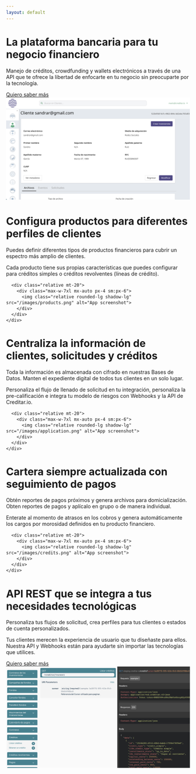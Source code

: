 ```yaml
---
layout: default
---
```


<main>
  <div class="hero-main text-skin-inverted">
    <div class="py-16 mx-auto max-w-7xl px-4 sm:py-24 sm:px-6 lg:py-32">
      <div class="lg:grid lg:grid-cols-12 lg:gap-8">
        <div class="sm:text-center md:max-w-2xl md:mx-auto lg:col-span-6 lg:text-left">
          <h1>
            <span class="mt-1 block text-4xl tracking-tight font-extrabold sm:text-5xl md:text-6xl">
              <span class="block">La plataforma bancaria para tu</span>
              <span class="block text-skin-alternate mt-3">negocio financiero</span>
            </span>
          </h1>
          <p class="mt-3 text-base sm:mt-5 sm:text-xl lg:text-lg xl:text-xl">Manejo de créditos, crowdfunding y wallets electrónicos a través de una API que te ofrece la libertad de enfocarte en tu negocio sin preocuparte por la tecnología.</p>
          <div class="mt-8 sm:max-w-lg sm:mx-auto sm:text-center lg:text-left lg:mx-0">
            <a href="#" class="button button-alternate text-skin-accented font-bold text-lg px-12 py-3 pt-4 uppercase hover:text-skin-alternate-1" data-action="modal#open">Quiero saber más</a>
          </div>
        </div>
        <div class="mt-12 relative sm:max-w-lg sm:mx-auto lg:mt-0 lg:max-w-none lg:mx-0 lg:col-span-6 lg:flex lg:items-center">
          <div class="relative mx-auto w-full rounded-lg shadow-lg">
            <div class="relative block w-full bg-white rounded-lg overflow-hidden">
              <img class="w-full" src="/images/customers.png" alt="Clientes Aoorora">
            </div>
          </div>
        </div>
      </div>
    </div>
  </div>

  <div class="bg-skin-alternate-1">
    <div class="py-16 mx-auto max-w-7xl px-4 sm:py-24 sm:px-6 lg:py-32">
      <div class="text-center">
        <h1 class="text-4xl tracking-tight font-extrabold text-skin-alternate-2 sm:text-5xl md:text-6xl">
          <span class="block">Configura productos para</span>
          <span class="block text-skin-inverted mt-3">diferentes perfiles de clientes</span>
        </h1>
        <p class="mt-3 max-w-md mx-auto text-base text-skin-inverted sm:text-lg md:mt-5 md:text-xl md:max-w-3xl">Puedes definir diferentes tipos de productos financieros para cubrir un espectro más amplio de clientes.</p>
        <p class="mt-3 max-w-md mx-auto text-base text-skin-inverted sm:text-lg md:mt-5 md:text-xl md:max-w-3xl">Cada producto tiene sus propias características que puedes configurar para créditos simples o créditos revolventes (líneas de crédito).</p>
      </div>

      <div class="relative mt-20">
        <div class="max-w-7xl mx-auto px-4 sm:px-6">
          <img class="relative rounded-lg shadow-lg" src="/images/products.png" alt="App screenshot">
        </div>
      </div>
    </div>
  </div>

  <div class="bg-skin-inverted">
    <div class="py-16 mx-auto max-w-7xl px-4 sm:py-24 sm:px-6 lg:py-32">
      <div class="text-center">
        <h1 class="text-4xl tracking-tight font-extrabold text-skin-alternate-2 sm:text-5xl md:text-6xl">
          <span class="block">Centraliza la información de</span>
          <span class="block text-skin-accented mt-3">clientes, solicitudes y créditos</span>
        </h1>
        <p class="mt-3 max-w-md mx-auto text-base text-skin-muted sm:text-lg md:mt-5 md:text-xl md:max-w-3xl">Toda la información es almacenada con cifrado en nuestras Bases de Datos. Manten el expediente digital de todos tus clientes en un solo lugar.</p>
        <p class="mt-3 max-w-md mx-auto text-base text-skin-muted sm:text-lg md:mt-5 md:text-xl md:max-w-3xl">Personaliza el flujo de llenado de solicitud en tu integración, personaliza la pre-calificación e integra tu modelo de riesgos con Webhooks y la API de Creditar.io.</p>
      </div>

      <div class="relative mt-20">
        <div class="max-w-7xl mx-auto px-4 sm:px-6">
          <img class="relative rounded-lg shadow-lg" src="/images/application.png" alt="App screenshot">
        </div>
      </div>
    </div>
  </div>

  <div class="bg-skin-alternate">
    <div class="py-16 mx-auto max-w-7xl px-4 sm:py-24 sm:px-6 lg:py-32">
      <div class="text-center">
        <h1 class="text-4xl tracking-tight font-extrabold text-skin-alternate-2 sm:text-5xl md:text-6xl">
          <span class="block">Cartera siempre actualizada</span>
          <span class="block text-skin-accented mt-3">con seguimiento de pagos</span>
        </h1>
        <p class="mt-3 max-w-md mx-auto text-base text-skin-muted sm:text-lg md:mt-5 md:text-xl md:max-w-3xl">Obtén reportes de pagos próximos y genera archivos para domicialización. Obten reportes de pagos y aplícalo en grupo o de manera individual.</p>
        <p class="mt-3 max-w-md mx-auto text-base text-skin-muted sm:text-lg md:mt-5 md:text-xl md:max-w-3xl">Enterate al momento de atrasos en los cobros y genera automáticamente los cargos por morosidad definidos en tu producto financiero.</p>
      </div>

      <div class="relative mt-20">
        <div class="max-w-7xl mx-auto px-4 sm:px-6">
          <img class="relative rounded-lg shadow-lg" src="/images/credits.png" alt="App screenshot">
        </div>
      </div>
    </div>
  </div>

  <div class="text-skin-inverted bg-skin-accented">
    <div class="py-16 mx-auto max-w-7xl px-4 sm:py-24 sm:px-6 lg:py-32">
      <div class="lg:grid lg:grid-cols-12 lg:gap-8">
        <div class="sm:text-center md:max-w-2xl md:mx-auto lg:col-span-6 lg:text-left">
          <h1>
            <span class="mt-1 block text-4xl tracking-tight font-extrabold sm:text-5xl xl:text-6xl">
              <span class="block">API REST que se integra a tus</span>
              <span class="block text-skin-alternate mt-3">necesidades tecnológicas</span>
            </span>
          </h1>
          <p class="mt-3 text-base sm:mt-5 sm:text-xl lg:text-lg xl:text-xl">Personaliza tus flujos de solicitud, crea perfiles para tus clientes o estados de cuenta personalizados.</p>
          <p class="mt-3 text-base sm:mt-5 sm:text-xl lg:text-lg xl:text-xl">Tus clientes merecen la experiencia de usuario que tu diseñaste para ellos. Nuestra API y Webhooks están para ayudarte sin importar las tecnologías que utilices.</p>
          <div class="mt-8 sm:max-w-lg sm:mx-auto sm:text-center lg:text-left lg:mx-0">
            <a href="#" class="button button-alternate text-skin-accented font-bold text-lg px-12 py-3 pt-4 uppercase hover:text-skin-alternate-1" data-action="modal#open">Quiero saber más</a>
          </div>
        </div>
        <div class="mt-12 relative sm:max-w-lg sm:mx-auto lg:mt-0 lg:max-w-none lg:mx-0 lg:col-span-6 lg:flex lg:items-center">
          <div class="relative mx-auto w-full rounded-lg shadow-lg">
            <div class="relative block w-full bg-white rounded-lg overflow-hidden">
              <img class="w-full" src="/images/api.png" alt="API Rest">
            </div>
          </div>
        </div>
      </div>
    </div>
  </div>
</main>
